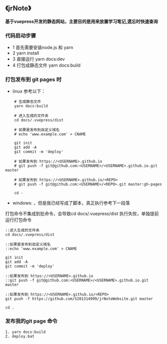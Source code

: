 ## **《jrNote》** 

**基于vuepress开发的静态网站，主要目的是用来放置学习笔记,遗忘时快速查询**

### 代码启动步骤

- 1 首先需要安装node.js 和 yarn
- 2 yarn install
- 3 直接运行 yarn docs:dev
- 4 打包成静态文件  yarn docs:build



### 打包发布到 git pages 时

* linux 参考以下：

```
    # 生成静态文件
    yarn docs:build

    # 进入生成的文件夹
    cd docs/.vuepress/dist

    # 如果是发布到自定义域名
    # echo 'www.example.com' > CNAME

    git init
    git add -A
    git commit -m 'deploy'

    # 如果发布到 https://<USERNAME>.github.io
    # git push -f git@github.com:<USERNAME>/<USERNAME>.github.io.git master

    # 如果发布到 https://<USERNAME>.github.io/<REPO>
    # git push -f git@github.com:<USERNAME>/<REPO>.git master:gh-pages

    cd -
```
* windows: ，但是我已经写成了脚本，真正执行参考下一段落

打包命令不集成到批命令，会导致cd docs/.vuepress/dist 执行失败，单独提前运行打包命令
```
::进入生成的文件夹
cd docs/.vuepress/dist

::如果是发布到自定义域名
::echo 'www.example.com' > CNAME 

git init
git add -A
git commit -m 'deploy'

::如果发布到 https://<USERNAME>.github.io 
::git push -f git@github.com:<USERNAME>/<USERNAME>.github.io.git master 

::如果发布到 https://<USERNAME>.github.io/<REPO>
git push -f https://github.com/5201314999/jrNoteWebsite.git master

cd .
```
###  发布我的git page 命令

```
1. yarn docs:build
2. deploy.bat
```